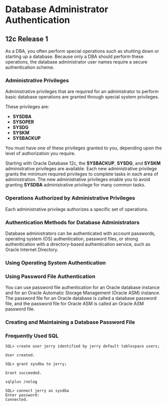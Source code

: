 # Database Administrator Authentication

## 12c Release 1

As a DBA, you often perform special operations such as shutting down or starting up a database.
Because only a DBA should perform these operations, the database administrator user names require a secure authentication scheme.

### Administrative Privileges

Administrative privileges that are required for an administrator to perform basic database operations are granted through special system privileges.

These privileges are:
- **SYSDBA**
- **SYSOPER**
- **SYSDG**
- **SYSKM**
- **SYSBACKUP**

You must have one of these privileges granted to you, depending upon the level of authorization you require.

Starting with Oracle Database 12c, the **SYSBACKUP**, **SYSDG**, and **SYSKM** administrative privileges are available.
Each new administrative privilege grants the minimum required privileges to complete tasks in each area of administration.
The new administrative privileges enable you to avoid granting **SYSDBA** administrative privilege for many common tasks.

### Operations Authorized by Administrative Privileges

Each administrative privilege authorizes a specific set of operations.

### Authentication Methods for Database Administrators

Database administrators can be authenticated with account passwords, operating system (OS) authentication, password files, or strong authentication with a directory-based authentication service, such as Oracle Internet Directory.

### Using Operating System Authentication

### Using Password File Authentication

You can use password file authentication for an Oracle database instance and for an Oracle Automatic Storage Management (Oracle ASM) instance.
The password file for an Oracle database is called a database password file, and the password file for Oracle ASM is called an Oracle ASM password file.

### Creating and Maintaining a Database Password File

### Frequently Used SQL

```
SQL> create user jerry identified by jerry default tablespace users;

User created.

SQL> grant sysdba to jerry;

Grant succeeded.

sqlplus /nolog

SQL> connect jerry as sysdba
Enter password:
Connected.
```
